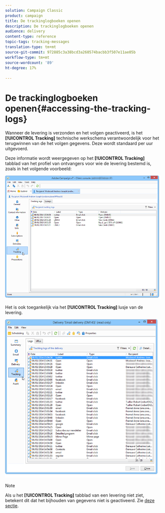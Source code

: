 ```yaml
---
solution: Campaign Classic
product: campaign
title: De trackinglogboeken openen
description: De trackinglogboeken openen
audience: delivery
content-type: reference
topic-tags: tracking-messages
translation-type: tm+mt
source-git-commit: 972885c3a38bcd3a260574bacbb3f507e11ae05b
workflow-type: tm+mt
source-wordcount: '89'
ht-degree: 17%

---
```



# De trackinglogboeken openen{#accessing-the-tracking-logs}

Wanneer de levering is verzonden en het volgen geactiveerd, is het **[!UICONTROL Tracking]** technische werkschema verantwoordelijk voor het terugwinnen van de het volgen gegevens. Deze wordt standaard per uur uitgevoerd.

Deze informatie wordt weergegeven op het **[!UICONTROL Tracking]** tabblad van het profiel van ontvangers voor wie de levering bestemd is, zoals in het volgende voorbeeld:

![](assets/s_ncs_user_select_tracking_tab_from_recipient.png)

Het is ook toegankelijk via het **[!UICONTROL Tracking]** lusje van de levering.

![](assets/s_ncs_user_select_tracking_tab_from_del.png)

>[!NOTE]
>
>Als u het **[!UICONTROL Tracking]** tabblad van een levering niet ziet, betekent dit dat het bijhouden van gegevens niet is geactiveerd. Zie [deze sectie](../../delivery/using/how-to-configure-tracked-links.md).
